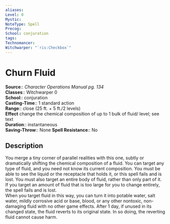 ```yaml
---
aliases: 
Level: 0
Mystic: 
NoteType: Spell
Precog: 
School: conjuration
tags: 
Technomancer: 
Witchwarper: "`ris:Checkbox`"
---
```


# Churn Fluid

**Source**:: _Character Operations Manual pg. 134_  
**Classes**:: Witchwarper 0  
**School**:: conjuration  
**Casting-Time**:: 1 standard action  
**Range**:: close (25 ft. + 5 ft./2 levels)  
**Effect** change the chemical composition of up to 1 bulk of fluid/ level; see text  
**Duration**:: instantaneous  
**Saving-Throw**:: None
**Spell Resistance**:: No

## Description

You merge a tiny corner of parallel realities with this one, subtly or dramatically shifting the chemical composition of a fluid. You can target any type of fluid, and you need not know its current composition. You must be able to see the liquid or the receptacle that holds it, or this spell fails and is lost. You must also target an entire body of fluid, rather than only part of it. If you target an amount of fluid that is too large for you to change entirely, the spell fails and is lost.  
When you target fluid in this way, you can turn it into potable water, salt water, mildly corrosive acid or base, blood, or any other nontoxic, non-damaging fluid with no other game effects. After 1 day, if unused in its changed state, the fluid reverts to its original state. In so doing, the reverting fluid cannot cause harm.
